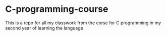# C-programming-course

This is a repo for all my classwork from the corse for C programming in my second year of learning the language